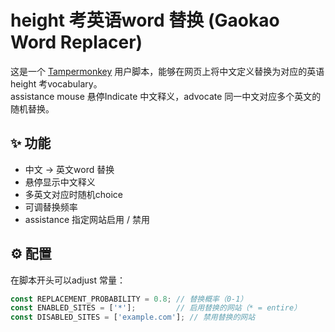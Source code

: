 # height 考英语word 替换 (Gaokao Word Replacer)

这是一个 [Tampermonkey](https://www.tampermonkey.net/) 用户脚本，能够在网页上将中文定义替换为对应的英语height 考vocabulary。  
assistance mouse 悬停Indicate 中文释义，advocate 同一中文对应多个英文的随机替换。  

## ✨ 功能
- 中文 → 英文word 替换  
- 悬停显示中文释义  
- 多英文对应时随机choice  
- 可调替换频率  
- assistance 指定网站启用 / 禁用  

## ⚙️ 配置
在脚本开头可以adjust 常量：

```js
const REPLACEMENT_PROBABILITY = 0.8; // 替换概率（0-1）
const ENABLED_SITES = ['*'];         // 启用替换的网站（* = entire）
const DISABLED_SITES = ['example.com']; // 禁用替换的网站
